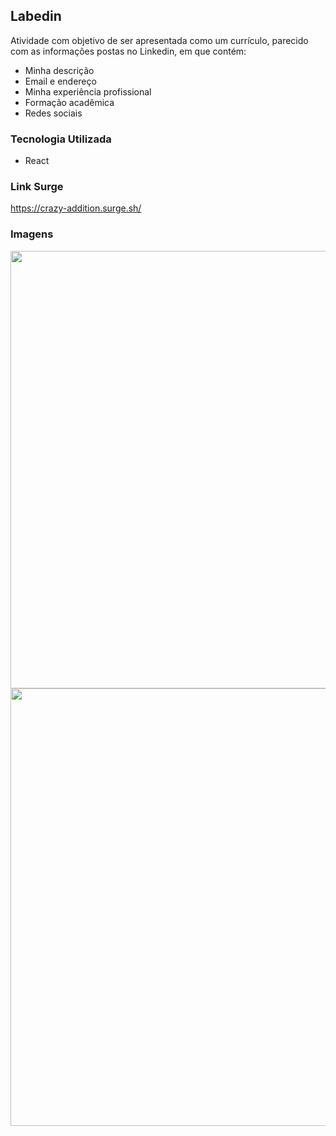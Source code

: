 ## Labedin 

Atividade com objetivo de ser apresentada como um currículo, parecido com as informações postas no Linkedin, em que contém:

-  Minha descrição
-  Email e endereço
-  Minha experiência profissional
-  Formação acadêmica
-  Redes sociais


### Tecnologia Utilizada
- React

### Link Surge 
https://crazy-addition.surge.sh/

### Imagens 

<img src="https://user-images.githubusercontent.com/69688122/140233708-dcefca10-0c3a-4a79-ae0d-1b9819480001.png" width="700"/>

<img src="https://user-images.githubusercontent.com/69688122/140233711-0f6e6b1b-0909-4452-974b-90552ab706cc.png" width="700"/>
